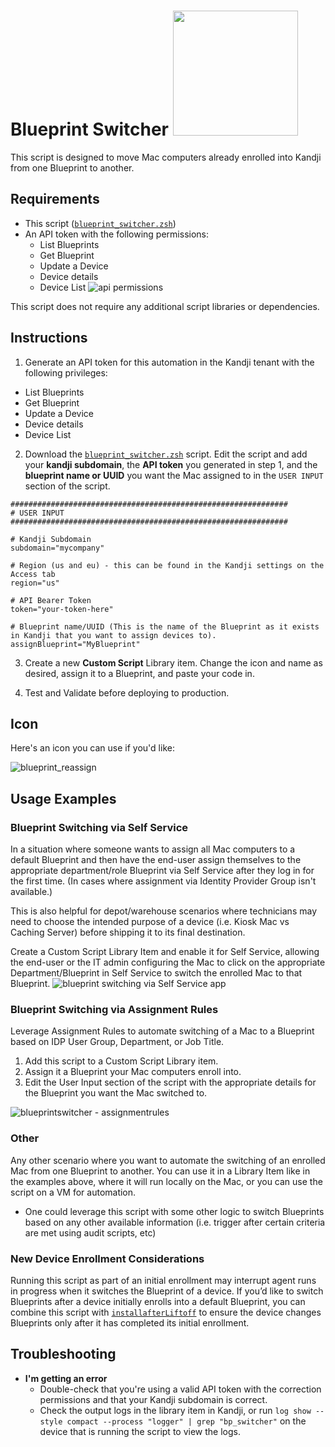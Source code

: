 # Blueprint Switcher <img src="images/blueprint_switcher.png" width="200"> 

This script is designed to move Mac computers already enrolled into Kandji from one Blueprint to another.

## Requirements
* This script ([`blueprint_switcher.zsh`](blueprint_switcher.zsh))
* An API token with the following permissions:
  * List Blueprints
  * Get Blueprint
  * Update a Device
  * Device details
  * Device List
  ![api permissions](images/api_permissions.png)

This script does not require any additional script libraries or dependencies.
  
## Instructions
1. Generate an API token for this automation in the Kandji tenant with the following privileges:
  * List Blueprints
  * Get Blueprint
  * Update a Device
  * Device details
  * Device List

2. Download the [`blueprint_switcher.zsh`](blueprint_switcher.zsh) script. Edit the script and add your **kandji subdomain**, the **API token** you generated in step 1, and the **blueprint name or UUID** you want the Mac assigned to in the `USER INPUT` section of the script.
```shell
##############################################################
# USER INPUT 
##############################################################

# Kandji Subdomain
subdomain="mycompany"

# Region (us and eu) - this can be found in the Kandji settings on the Access tab
region="us"

# API Bearer Token
token="your-token-here"

# Blueprint name/UUID (This is the name of the Blueprint as it exists in Kandji that you want to assign devices to).
assignBlueprint="MyBlueprint"
```

3. Create a new **Custom Script** Library item. Change the icon and name as desired, assign it to a Blueprint, and paste your code in.

4. Test and Validate before deploying to production.

## Icon
Here's an icon you can use if you'd like:

![blueprint_reassign](images/blueprint_switcher.png)

## Usage Examples

### Blueprint Switching via Self Service
In a situation where someone wants to assign all Mac computers to a default Blueprint and then have the end-user assign themselves to the appropriate department/role Blueprint via Self Service after they log in for the first time. (In cases where assignment via Identity Provider Group isn't available.)

This is also helpful for depot/warehouse scenarios where technicians may need to choose the intended purpose of a device (i.e. Kiosk Mac vs Caching Server) before shipping it to its final destination.

Create a Custom Script Library Item and enable it for Self Service, allowing the end-user or the IT admin configuring the Mac to click on the appropriate Department/Blueprint in Self Service to switch the enrolled Mac to that Blueprint.
![blueprint switching via Self Service app](images/bpswitcher_selfservice.png)

### Blueprint Switching via Assignment Rules
Leverage Assignment Rules to automate switching of a Mac to a Blueprint based on IDP User Group, Department, or Job Title.
1. Add this script to a Custom Script Library item.
2. Assign it a Blueprint your Mac computers enroll into.
3. Edit the User Input section of the script with the appropriate details for the Blueprint you want the Mac switched to.

![blueprintswitcher - assignmentrules](images/blueprint_assignmentrules.png)

### Other
Any other scenario where you want to automate the switching of an enrolled Mac from one Blueprint to another. You can use it in a Library Item like in the examples above, where it will run locally on the Mac, or you can use the script on a VM for automation.
* One could leverage this script with some other logic to switch Blueprints based on any other available information (i.e. trigger after certain criteria are met using audit scripts, etc)

### New Device Enrollment Considerations
Running this script as part of an initial enrollment may interrupt agent runs in progress when it switches the Blueprint of a device.
If you’d like to switch Blueprints after a device initially enrolls into a default Blueprint, you can combine this script with [`installafterLiftoff`](https://github.com/kandji-inc/support/tree/main/Scripts/install-after-liftoff) to ensure the device changes Blueprints only after it has completed its initial enrollment.

## Troubleshooting
* **I'm getting an error**
  * Double-check that you're using a valid API token with the correction permissions and that your Kandji subdomain is correct.
  * Check the output logs in the library item in Kandji, or run `log show --style compact --process "logger" | grep "bp_switcher"` on the device that is running the script to view the logs.
  
<!---
=================================================================
       (      (               (                     )       (     
   (   )\ )   )\ )  (  (      )\ )  *   )   (    ( /(       )\ )  
 ( )\ (()/(  (()/(  )\))(   '(()/(` )  /(   )\   )\()) (   (()/(  
 )((_) /(_))  /(_))((_)()\ )  /(_))( )(_))(((_) ((_)\  )\   /(_)) 
((_)_ (_))   (_))  _(())\_)()(_)) (_(_()) )\___  _((_)((_) (_))   
 | _ )| _ \  / __| \ \((_)/ /|_ _||_   _|((/ __|| || || __|| _ \  
 | _ \|  _/  \__ \  \ \/\/ /  | |   | |   | (__ | __ || _| |   /  
 |___/|_|    |___/   \_/\_/  |___|  |_|    \___||_||_||___||_|_\  
================================================================= 
-->
